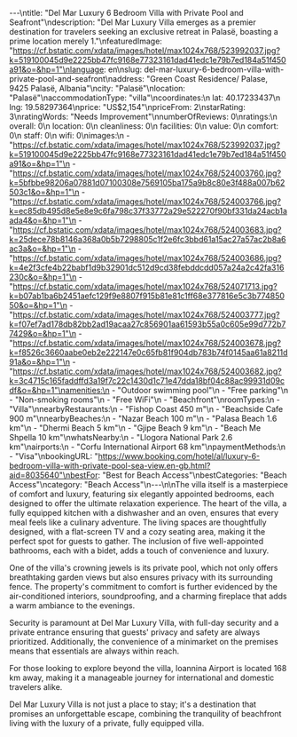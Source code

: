 ---\ntitle: "Del Mar Luxury 6 Bedroom Villa with Private Pool and Seafront"\ndescription: "Del Mar Luxury Villa emerges as a premier destination for travelers seeking an exclusive retreat in Palasë, boasting a prime location merely 1."\nfeaturedImage: "https://cf.bstatic.com/xdata/images/hotel/max1024x768/523992037.jpg?k=519100045d9e2225bb47fc9168e77323161dad41edc1e79b7ed184a51f450a91&o=&hp=1"\nlanguage: en\nslug: del-mar-luxury-6-bedroom-villa-with-private-pool-and-seafront\naddress: "Green Coast Residence/ Palase, 9425 Palasë, Albania"\ncity: "Palasë"\nlocation: "Palasë"\naccommodationType: "villa"\ncoordinates:\n  lat: 40.17233437\n  lng: 19.58297364\nprice: "US$2,154"\npriceFrom: 2\nstarRating: 3\nratingWords: "Needs Improvement"\nnumberOfReviews: 0\nratings:\n  overall: 0\n  location: 0\n  cleanliness: 0\n  facilities: 0\n  value: 0\n  comfort: 0\n  staff: 0\n  wifi: 0\nimages:\n  - "https://cf.bstatic.com/xdata/images/hotel/max1024x768/523992037.jpg?k=519100045d9e2225bb47fc9168e77323161dad41edc1e79b7ed184a51f450a91&o=&hp=1"\n  - "https://cf.bstatic.com/xdata/images/hotel/max1024x768/524003760.jpg?k=5bfbbe98206a07881d07100308e7569105ba175a9b8c80e3f488a007b62503c1&o=&hp=1"\n  - "https://cf.bstatic.com/xdata/images/hotel/max1024x768/524003766.jpg?k=ec85db495d8e5e8e9c6fa798c37f33772a29e522270f90bf331da24acb1aada4&o=&hp=1"\n  - "https://cf.bstatic.com/xdata/images/hotel/max1024x768/524003683.jpg?k=25dece78b8146a368a0b5b7298805c1f2e6fc3bbd61a15ac27a57ac2b8a6ac3a&o=&hp=1"\n  - "https://cf.bstatic.com/xdata/images/hotel/max1024x768/524003686.jpg?k=4e2f3cfe4b22babf1d9b32901dc512d9cd38febddcdd057a24a2c42fa316230c&o=&hp=1"\n  - "https://cf.bstatic.com/xdata/images/hotel/max1024x768/524071713.jpg?k=b07ab1ba6b2451aefc129f9e8807f915b81e81c1ff68e377816e5c3b77485050&o=&hp=1"\n  - "https://cf.bstatic.com/xdata/images/hotel/max1024x768/524003777.jpg?k=f07ef7ad178db82bb2ad19acaa27c856901aa61593b55a0c605e99d772b77429&o=&hp=1"\n  - "https://cf.bstatic.com/xdata/images/hotel/max1024x768/524003678.jpg?k=f8526c3660aabe0eb2e222147e0c65fb81f904db783b74f0145aa61a8211d91a&o=&hp=1"\n  - "https://cf.bstatic.com/xdata/images/hotel/max1024x768/524003682.jpg?k=3c4715c165faddffd3a19f7c22c1430d1c71e47dda18bf04c88ac99931d09cdf&o=&hp=1"\namenities:\n  - "Outdoor swimming pool"\n  - "Free parking"\n  - "Non-smoking rooms"\n  - "Free WiFi"\n  - "Beachfront"\nroomTypes:\n  - "Villa"\nnearbyRestaurants:\n  - "Fishop Coast 450 m"\n  - "Beachside Cafe 900 m"\nnearbyBeaches:\n  - "Nazar Beach 100 m"\n  - "Palasa Beach 1.6 km"\n  - "Dhermi Beach 5 km"\n  - "Gjipe Beach 9 km"\n  - "Beach Me Shpella 10 km"\nwhatsNearby:\n  - "Llogora National Park 2.6 km"\nairports:\n  - "Corfu International Airport 68 km"\npaymentMethods:\n  - "Visa"\nbookingURL: "https://www.booking.com/hotel/al/luxury-6-bedroom-villa-with-private-pool-sea-view.en-gb.html?aid=8035640"\nbestFor: "Best for Beach Access"\nbestCategories: "Beach Access"\ncategory: "Beach Access"\n---\n\nThe villa itself is a masterpiece of comfort and luxury, featuring six elegantly appointed bedrooms, each designed to offer the ultimate relaxation experience. The heart of the villa, a fully equipped kitchen with a dishwasher and an oven, ensures that every meal feels like a culinary adventure. The living spaces are thoughtfully designed, with a flat-screen TV and a cozy seating area, making it the perfect spot for guests to gather. The inclusion of five well-appointed bathrooms, each with a bidet, adds a touch of convenience and luxury.

One of the villa's crowning jewels is its private pool, which not only offers breathtaking garden views but also ensures privacy with its surrounding fence. The property's commitment to comfort is further evidenced by the air-conditioned interiors, soundproofing, and a charming fireplace that adds a warm ambiance to the evenings.

Security is paramount at Del Mar Luxury Villa, with full-day security and a private entrance ensuring that guests' privacy and safety are always prioritized. Additionally, the convenience of a minimarket on the premises means that essentials are always within reach.

For those looking to explore beyond the villa, Ioannina Airport is located 168 km away, making it a manageable journey for international and domestic travelers alike.

Del Mar Luxury Villa is not just a place to stay; it's a destination that promises an unforgettable escape, combining the tranquility of beachfront living with the luxury of a private, fully equipped villa.